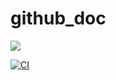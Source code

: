 # github_doc

[![](https://img.shields.io/badge/docs-stable-blue.svg)](https://gregoirepourtier.github.io/github_doc/dev/)

[![CI](https://github.com/gregoirepourtier/github_doc/actions/workflows/CI.yml/badge.svg)](https://github.com/gregoirepourtier/github_doc/actions/workflows/CI.yml)